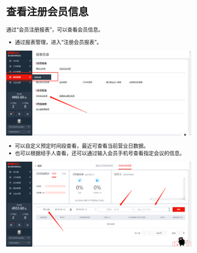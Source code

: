 # 查看注册会员信息

通过“会员注册报表”，可以查看会员信息。

* 通过报表管理，进入“注册会员报表”。

![](../../../.gitbook/assets/image%20%28446%29.png)

* 可以自定义预定时间段查看，最近可查看当前营业日数据。
* 也可以根据经手人查看，还可以通过输入会员手机号查看指定会议的信息。

![](../../../.gitbook/assets/image%20%28352%29.png)

